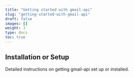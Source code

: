 ```yaml
---
title: "Getting started with gmail-api"
slug: "getting-started-with-gmail-api"
draft: false
images: []
weight: 1
type: docs
toc: true
---
```


## Installation or Setup
Detailed instructions on getting gmail-api set up or installed.

